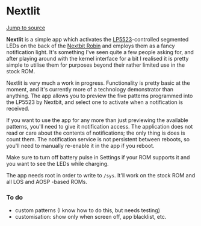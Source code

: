 # Nextlit
[Jump to source](app/src/main/java/eu/biqqles/nextlit/)

**Nextlit** is a simple app which activates the [LP5523](http://www.ti.com/product/LP5523)-controlled segmented LEDs on the back of the [Nextbit Robin](https://en.wikipedia.org/wiki/Nextbit_Robin) and employs them as a fancy notification light. It's something I've seen quite a few people asking for, and after playing around with the kernel interface for a bit I realised it is pretty simple to utilise them for purposes beyond their rather limited use in the stock ROM.

Nextlit is very much a work in progress. Functionality is pretty basic at the moment, and it's currently more of a technology demonstrator than anything. The app allows you to preview the five patterns programmed into the LP5523 by Nextbit, and select one to activate when a notification is received.

If you want to use the app for any more than just previewing the available patterns, you'll need to give it notification access. The application does not read or care about the contents of notifications; the only thing is does is count them. The notification service is not persistent between reboots, so you'll need to manually re-enable it in the app if you reboot.

Make sure to turn off battery pulse in Settings if your ROM supports it and you want to see the LEDs while charging.

The app needs root in order to write to `/sys`. It'll work on the stock ROM and all LOS and AOSP -based ROMs.

### To do
- ‎custom patterns (I know how to do this, but needs testing)
- customisation: show only when screen off, ‎app blacklist, etc.
